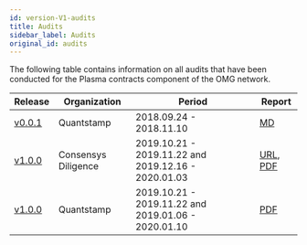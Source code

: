 ```yaml
---
id: version-V1-audits
title: Audits
sidebar_label: Audits
original_id: audits
---
```


The following table contains information on all audits that have been conducted for the Plasma contracts component of the OMG network.

| Release | Organization | Period | Report |
|--|--|--|--|
| [v0.0.1](https://github.com/omisego/plasma-contracts/releases/tag/v0.0.1) | Quantstamp | 2018.09.24 - 2018.11.10 | [MD](https://github.com/omisego/plasma-contracts/blob/v0.0.1/docs/quantstamp-audit-3cc6097.md)|
| [v1.0.0](https://github.com/omisego/plasma-contracts/releases/tag/v1.0.0) | Consensys Diligence| 2019.10.21 - 2019.11.22 and 2019.12.16 - 2020.01.03 | [URL](https://diligence.consensys.net/audits/2020/01/omisego-morevp/), [PDF](https://github.com/omgnetwork/plasma-contracts/blob/master/plasma_framework/docs/audits/docs/Diligence_Morevp_Report.pdf)|
| [v1.0.0](https://github.com/omisego/plasma-contracts/releases/tag/v1.0.0) | Quantstamp | 2019.10.21 - 2019.11.22 and 2019.01.06 - 2020.01.10 |[PDF](https://github.com/omgnetwork/plasma-contracts/blob/master/plasma_framework/docs/audits/docs/Quantstamp_Plasma_Framework_Report.pdf) |

